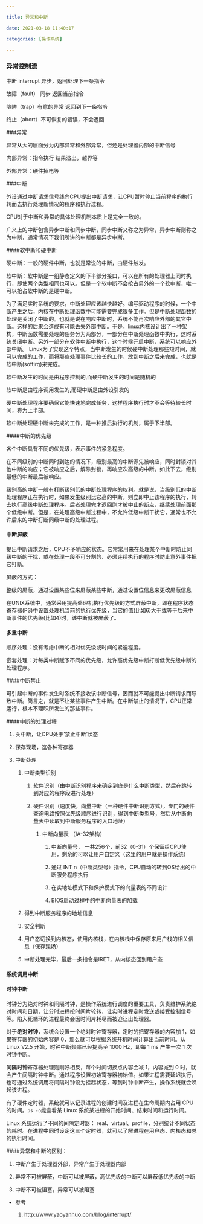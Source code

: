```yaml
---

title: 异常和中断

date: 2021-03-18 11:40:17

categories: [操作系统]

---
```


### 异常控制流

中断 interrupt 异步，返回处理下一条指令

故障（fault） 同步 返回当前指令

陷阱（trap）有意的异常 返回到下一条指令

终止（abort）不可恢复的错误，不会返回



###异常

异常从大的层面分为内部异常和外部异常，但还是处理器内部的中断信号

内部异常：指令执行 结果溢出，越界等

外部异常：硬件掉电等



###中断

外设通过中断请求信号线向CPU提出中断请求，让CPU暂时停止当前程序的执行转而去执行处理新情况的程序和执行过程。

CPU对于中断和异常的具体处理机制本质上是完全一致的。

广义上的中断包含异步中断和同步中断，同步中断又称之为异常，异步中断则称之为中断，通常情况下我们所讲的中断都是异步中断。



####软中断和硬中断

硬中断：一般的硬件中断，也就是常说的中断，由硬件触发。

软中断：软中断是一组静态定义的下半部分接口，可以在所有的处理器上同时执行，即使两个类型相同也可以。但是一个软中断不会抢占另外的一个软中断，唯一可以抢占软中断的是硬中断。

为了满足实时系统的要求，中断处理应该越快越好。编写驱动程序的时候，一个中断产生之后，内核在中断处理函数中可能需要完成很多工作。但是中断处理函数的处理是关闭了中断的。也就是说在响应中断时，系统不能再次响应外部的其它中断。这样的后果会造成有可能丢失外部中断。于是，linux内核设计出了一种架构，中断函数需要处理的任务分为两部分，一部分在中断处理函数中执行，这时系统关闭中断。另外一部分在软件中断中执行，这个时候开启中断，系统可以响应外部中断。
 Linux为了实现这个特点，当中断发生的时候硬中断处理那些短时间，就可以完成的工作，而将那些处理事件比较长的工作，放到中断之后来完成，也就是软中断(softirq)来完成。

软中断发生的时间是由程序控制的,而硬中断发生的时间是随机的 

软中断是由程序调用发生的,而硬中断是由外设引发的 

硬中断处理程序要确保它能快速地完成任务，这样程序执行时才不会等待较长时间，称为上半部。

软中断处理硬中断未完成的工作，是一种推后执行的机制，属于下半部。

####中断的优先级

各个中断具有不同的优先级，表示事件的紧急程度。

在不同级别的中断同时到达的情况下，级别最高的中断源先被响应，同时封锁对其他中断的响应；它被响应之后，解除封锁，再响应次高级的中断。如此下去，级别最低的中断最后被响应。

级别高的中断一般有打断级别低的中断处理程序的权利。就是说，当级别低的中断处理程序正在执行时，如果发生级别比它高的中断，则立即中止该程序的执行，转去执行高级中断处理程序。后者处理完才返回刚才被中止的断点，继续处理前面那个低级中断。但是，在处理高级中断过程中，不允许低级中断干扰它，通常也不允许后来的中断打断同级中断的处理过程。

#### 中断屏蔽

提出中断请求之后，CPU不予响应的状态。它常常用来在处理某个中断时防止同级中断的干扰，或在处理一段不可分割的、必须连续执行的程序时防止意外事件把它打断。

屏蔽的方式：

整级的屏蔽，通过设置某些位来屏蔽某些中断，通过设置位信息来更改屏蔽信息

在UNIX系统中，通常采用提高处理机执行优先级的方式屏蔽中断，即在程序状态寄存器(PS)中设置处理机当前的执行优先级，当它的值(比如6)大于或等于后来中断事件的优先级(比如4)时，该中断就被屏蔽了。



#### 多重中断

顺序处理：没有考虑中断的相对优先级或时间的紧迫程度。

嵌套处理：对每类中断赋予不同的优先级，允许高优先级中断打断低优先级中断的处理程序。



####中断禁止

可引起中断的事件发生时系统不接收该中断信号，因而就不可能提出中断请求而导致中断。简言之，就是不让某些事件产生中断。在中断禁止的情况下，CPU正常运行，根本不理睬所发生的那些事件。

####中断的处理过程

1. 关中断，让CPU处于’禁止中断‘状态

2. 保存现场，这各种寄存器

3. 中断处理

   1. 中断类型识别

      1. 软件识别（由中断识别程序来确定到底是什么中断类型，然后在跳转到对应的程序段进行处理）

      2. 硬件识别（速度快，向量中断（一种硬件中断识别方式），专门的硬件查询电路按照优先级顺序进行识别，得到中断类型号，然后从中断向量表中读取到中断服务程序的入口地址）

         1. 中断向量表 （IA-32架构）

            1. 中断向量号， 一共256个，前32（0-31）个保留给CPU使用，剩余的可以让用户自定义（这里的用户就是操作系统）

            2. 通过 INT n（中断类型号）指令，CPU自动的转到OS给出的中断服务程序执行

            3. 在实地址模式下和保护模式下的向量表的不同设计

            4. BIOS启动过程中的中断向量表的加载
   2. 得到中断服务程序的地址信息
   3. 安全判断
   4. 用户态切换到内核态，使用内核栈，在内核栈中保存原来用户栈的相关信息（保存现场）  
   5. 中断处理完毕，最后一条指令是IRET，从内核态回到用户态        

#### 系统调用中断



#### 时钟中断

时钟分为绝对时钟和间隔时钟，是操作系统进行调度的重要工具，负责维护系统绝对时间和日期，让分时进程按时间片轮转，让实时进程定时发送或接受控制信号等。陷入死循环的进程最终会因时间片耗尽而被迫让出处理器。

对于**绝对时钟**，系统会设置一个绝对时钟寄存器，定时的把寄存器的内容加 1，如果寄存器的初始内容是 0，那么就可以根据系统开机时间计算出当前时间。从 Linux V2.5 开始，时钟中断频率已经提高至 1000 Hz，即每 1 ms 产生一次 1 次时钟中断。

**间隔时钟**寄存器处理则刚好相反，每个时间切换点内容会减 1，内容减到 0 时，就会产生间隔时钟中断。通过程序设置初始寄存器初始值。如果进程需要延迟执行，也可通过系统调用将间隔时钟设为挂起状态，等到时钟中断产生，操作系统就会唤起该进程。

有了硬件定时器，系统就可以记录进程的创建时间及进程在生命周期内占用 CPU 的时间。`ps -o`能查看某 Linux 系统某进程的开始时间、结束时间和运行时间。

Linux 系统运行了不同的间隔定时器： real、virtual、profile，分别统计不同状态的耗时。在进程中同时设定这三个定时器，就可以了解进程在用户态、内核态和总的执行时间。

####异常和中断的区别：

1. 中断产生于处理器外部，异常产生于处理器内部

2. 异常不可被屏蔽，中断可以被屏蔽，高优先级的中断可以屏蔽低优先级的中断

3. 中断不可被阻塞，异常可以被阻塞

   










- 参考

  1. http://www.yaoyanhuo.com/blog/interrupt/

  

